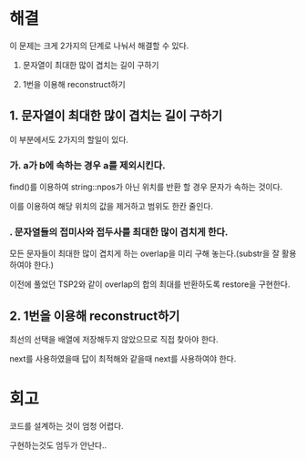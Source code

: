 # 해결
이 문제는 크게 2가지의 단계로 나눠서 해결할 수 있다.

1. 문자열이 최대한 많이 겹치는 길이 구하기

2. 1번을 이용해 reconstruct하기


## 1. 문자열이 최대한 많이 겹치는 길이 구하기
이 부분에서도 2가지의 할일이 있다.

### 가. a가 b에 속하는 경우 a를 제외시킨다.

find()를 이용하여 string::npos가 아닌 위치를 반환 할 경우 문자가 속하는 것이다.

이를 이용하여 해당 위치의 값을 제거하고 범위도 한칸 줄인다.

### . 문자열들의 접미사와 접두사를 최대한 많이 겹치게 한다.

모든 문자들이 최대한 많이 겹치게 하는 overlap을 미리 구해 놓는다.(substr을 잘 활용하여야 한다.)

이전에 풀었던 TSP2와 같이 overlap의 합의 최대를 반환하도록 restore을 구현한다.


## 2. 1번을 이용해 reconstruct하기

최선의 선택을 배열에 저장해두지 않았으므로 직접 찾아야 한다.

next를 사용하였을때 답이 최적해와 같을때 next를 사용하여야 한다.


# 회고

코드를 설계하는 것이 엄청 어렵다.

구현하는것도 엄두가 안난다..
